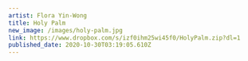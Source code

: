 ```yaml
---
artist: Flora Yin-Wong
title: Holy Palm
new_image: /images/holy-palm.jpg
link: https://www.dropbox.com/s/izf0ihm25wi45f0/HolyPalm.zip?dl=1
published_date: 2020-10-30T03:19:05.610Z
---
```

